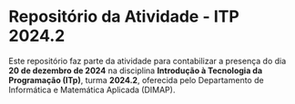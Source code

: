 # Repositório da Atividade - ITP 2024.2

Este repositório faz parte da atividade para contabilizar a presença do dia **20 de dezembro de 2024** na disciplina **Introdução à Tecnologia da Programação (ITp)**, turma **2024.2**, oferecida pelo Departamento de Informática e Matemática Aplicada (DIMAP).
